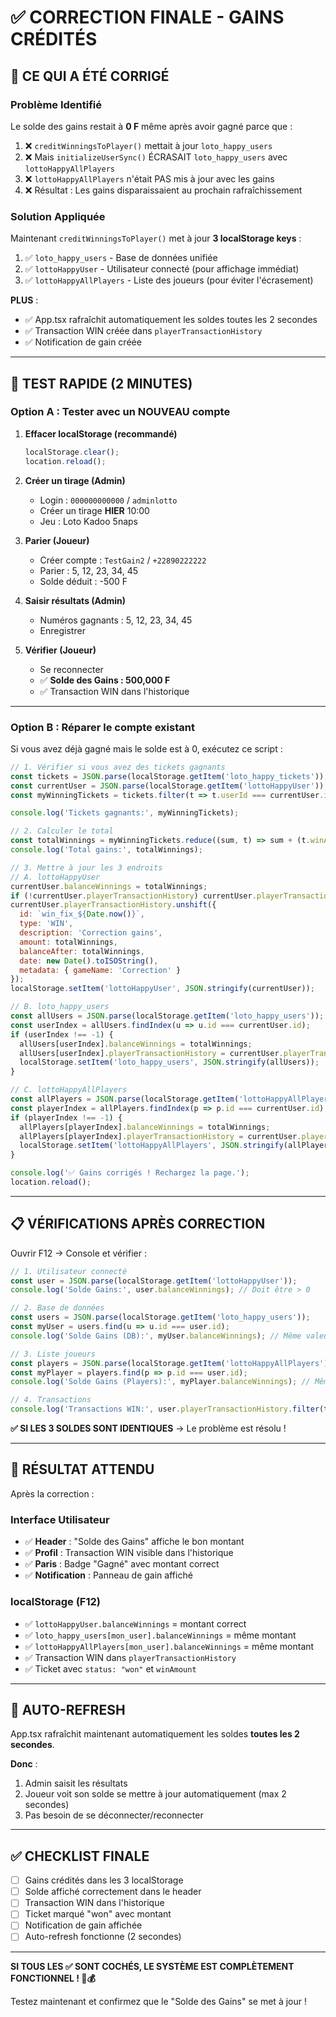 # ✅ CORRECTION FINALE - GAINS CRÉDITÉS

## 🎯 CE QUI A ÉTÉ CORRIGÉ

### Problème Identifié
Le solde des gains restait à **0 F** même après avoir gagné parce que :

1. ❌ `creditWinningsToPlayer()` mettait à jour `loto_happy_users` 
2. ❌ Mais `initializeUserSync()` ÉCRASAIT `loto_happy_users` avec `lottoHappyAllPlayers`
3. ❌ `lottoHappyAllPlayers` n'était PAS mis à jour avec les gains
4. ❌ Résultat : Les gains disparaissaient au prochain rafraîchissement

### Solution Appliquée
Maintenant `creditWinningsToPlayer()` met à jour **3 localStorage keys** :

1. ✅ `loto_happy_users` - Base de données unifiée
2. ✅ `lottoHappyUser` - Utilisateur connecté (pour affichage immédiat)
3. ✅ `lottoHappyAllPlayers` - Liste des joueurs (pour éviter l'écrasement)

**PLUS** :
- ✅ App.tsx rafraîchit automatiquement les soldes toutes les 2 secondes
- ✅ Transaction WIN créée dans `playerTransactionHistory`
- ✅ Notification de gain créée

---

## 🧪 TEST RAPIDE (2 MINUTES)

### Option A : Tester avec un NOUVEAU compte

1. **Effacer localStorage (recommandé)**
   ```javascript
   localStorage.clear();
   location.reload();
   ```

2. **Créer un tirage (Admin)**
   - Login : `000000000000` / `adminlotto`
   - Créer un tirage **HIER** 10:00
   - Jeu : Loto Kadoo 5naps

3. **Parier (Joueur)**
   - Créer compte : `TestGain2` / `+22890222222`
   - Parier : 5, 12, 23, 34, 45
   - Solde déduit : -500 F

4. **Saisir résultats (Admin)**
   - Numéros gagnants : 5, 12, 23, 34, 45
   - Enregistrer

5. **Vérifier (Joueur)**
   - Se reconnecter
   - ✅ **Solde des Gains : 500,000 F**
   - ✅ Transaction WIN dans l'historique

---

### Option B : Réparer le compte existant

Si vous avez déjà gagné mais le solde est à 0, exécutez ce script :

```javascript
// 1. Vérifier si vous avez des tickets gagnants
const tickets = JSON.parse(localStorage.getItem('loto_happy_tickets'));
const currentUser = JSON.parse(localStorage.getItem('lottoHappyUser'));
const myWinningTickets = tickets.filter(t => t.userId === currentUser.id && t.status === 'won');

console.log('Tickets gagnants:', myWinningTickets);

// 2. Calculer le total
const totalWinnings = myWinningTickets.reduce((sum, t) => sum + (t.winAmount || 0), 0);
console.log('Total gains:', totalWinnings);

// 3. Mettre à jour les 3 endroits
// A. lottoHappyUser
currentUser.balanceWinnings = totalWinnings;
if (!currentUser.playerTransactionHistory) currentUser.playerTransactionHistory = [];
currentUser.playerTransactionHistory.unshift({
  id: `win_fix_${Date.now()}`,
  type: 'WIN',
  description: 'Correction gains',
  amount: totalWinnings,
  balanceAfter: totalWinnings,
  date: new Date().toISOString(),
  metadata: { gameName: 'Correction' }
});
localStorage.setItem('lottoHappyUser', JSON.stringify(currentUser));

// B. loto_happy_users
const allUsers = JSON.parse(localStorage.getItem('loto_happy_users'));
const userIndex = allUsers.findIndex(u => u.id === currentUser.id);
if (userIndex !== -1) {
  allUsers[userIndex].balanceWinnings = totalWinnings;
  allUsers[userIndex].playerTransactionHistory = currentUser.playerTransactionHistory;
  localStorage.setItem('loto_happy_users', JSON.stringify(allUsers));
}

// C. lottoHappyAllPlayers
const allPlayers = JSON.parse(localStorage.getItem('lottoHappyAllPlayers'));
const playerIndex = allPlayers.findIndex(p => p.id === currentUser.id);
if (playerIndex !== -1) {
  allPlayers[playerIndex].balanceWinnings = totalWinnings;
  allPlayers[playerIndex].playerTransactionHistory = currentUser.playerTransactionHistory;
  localStorage.setItem('lottoHappyAllPlayers', JSON.stringify(allPlayers));
}

console.log('✅ Gains corrigés ! Rechargez la page.');
location.reload();
```

---

## 📋 VÉRIFICATIONS APRÈS CORRECTION

Ouvrir F12 → Console et vérifier :

```javascript
// 1. Utilisateur connecté
const user = JSON.parse(localStorage.getItem('lottoHappyUser'));
console.log('Solde Gains:', user.balanceWinnings); // Doit être > 0

// 2. Base de données
const users = JSON.parse(localStorage.getItem('loto_happy_users'));
const myUser = users.find(u => u.id === user.id);
console.log('Solde Gains (DB):', myUser.balanceWinnings); // Même valeur

// 3. Liste joueurs
const players = JSON.parse(localStorage.getItem('lottoHappyAllPlayers'));
const myPlayer = players.find(p => p.id === user.id);
console.log('Solde Gains (Players):', myPlayer.balanceWinnings); // Même valeur

// 4. Transactions
console.log('Transactions WIN:', user.playerTransactionHistory.filter(t => t.type === 'WIN'));
```

**✅ SI LES 3 SOLDES SONT IDENTIQUES** → Le problème est résolu !

---

## 🎉 RÉSULTAT ATTENDU

Après la correction :

### Interface Utilisateur
- ✅ **Header** : "Solde des Gains" affiche le bon montant
- ✅ **Profil** : Transaction WIN visible dans l'historique
- ✅ **Paris** : Badge "Gagné" avec montant correct
- ✅ **Notification** : Panneau de gain affiché

### localStorage (F12)
- ✅ `lottoHappyUser.balanceWinnings` = montant correct
- ✅ `loto_happy_users[mon_user].balanceWinnings` = même montant
- ✅ `lottoHappyAllPlayers[mon_user].balanceWinnings` = même montant
- ✅ Transaction WIN dans `playerTransactionHistory`
- ✅ Ticket avec `status: "won"` et `winAmount`

---

## 🔄 AUTO-REFRESH

App.tsx rafraîchit maintenant automatiquement les soldes **toutes les 2 secondes**.

**Donc** :
1. Admin saisit les résultats
2. Joueur voit son solde se mettre à jour automatiquement (max 2 secondes)
3. Pas besoin de se déconnecter/reconnecter

---

## ✅ CHECKLIST FINALE

- [ ] Gains crédités dans les 3 localStorage
- [ ] Solde affiché correctement dans le header
- [ ] Transaction WIN dans l'historique
- [ ] Ticket marqué "won" avec montant
- [ ] Notification de gain affichée
- [ ] Auto-refresh fonctionne (2 secondes)

---

**SI TOUS LES ✅ SONT COCHÉS, LE SYSTÈME EST COMPLÈTEMENT FONCTIONNEL ! 🎉💰**

Testez maintenant et confirmez que le "Solde des Gains" se met à jour !
